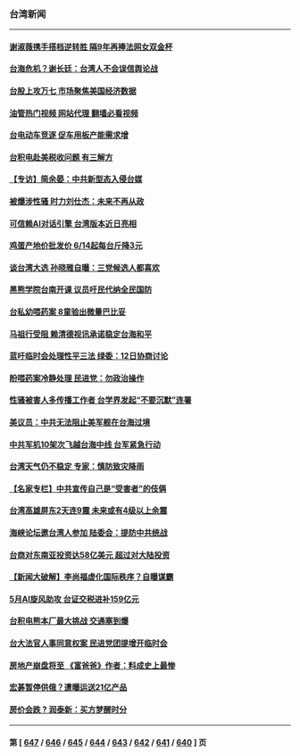 ### 台湾新闻
---
#### [谢淑薇携手搭档逆转胜 隔9年再捧法网女双金杯](../../pages/ncid1349361/n14014332.md?06121245) 
#### [台海危机？谢长廷：台湾人不会误信舆论战](../../pages/ncid1349361/n14014155.md?06121245) 
#### [台股上攻万七 市场聚焦美国经济数据](../../pages/ncid1349361/n14014156.md?06121245) 
#### [油管热门视频 网站代理 翻墙必看视频](http://138.2.39.72:81/youtube.html?epic-marker?06121245)
#### [台电动车竞逐 促车用板产能需求增](../../pages/ncid1349361/n14014157.md?06121245) 
#### [台积电赴美税收问题 有三解方](../../pages/ncid1349361/n14014158.md?06121245) 
#### [【专访】简余晏：中共新型态入侵台媒](../../pages/ncid1349361/n14014161.md?06121245) 
#### [被爆涉性骚 时力刘仕杰：未来不再从政](../../pages/ncid1349361/n14014154.md?06121245) 
#### [可信赖AI对话引擎 台湾版本近日亮相](../../pages/ncid1349361/n14014149.md?06121245) 
#### [鸡蛋产地价批发价 6/14起每台斤降3元](../../pages/ncid1349361/n14014150.md?06121245) 
#### [谈台湾大选 孙晓雅自曝：三党候选人都喜欢](../../pages/ncid1349361/n14014116.md?06121245) 
#### [黑熊学院台南开课 议员吁民代纳全民国防](../../pages/ncid1349361/n14014094.md?06121245) 
#### [台私幼喂药案 8童验出微量巴比妥](../../pages/ncid1349361/n14014110.md?06121245) 
#### [马祖行受阻 赖清德视讯承诺稳定台海和平](../../pages/ncid1349361/n14014112.md?06121245) 
#### [蓝吁临时会处理性平三法 绿委：12日协商讨论](../../pages/ncid1349361/n14014114.md?06121245) 
#### [盼喂药案冷静处理 民进党：勿政治操作](../../pages/ncid1349361/n14014095.md?06121245) 
#### [性骚被害人多传播工作者 台学界发起“不要沉默”连署](../../pages/ncid1349361/n14014115.md?06121245) 
#### [美议员：中共无法阻止美军舰在台海过境](../../pages/ncid1349361/n14014170.md?06121245) 
#### [中共军机10架次飞越台海中线 台军紧急行动](../../pages/ncid1349361/n14014148.md?06121245) 
#### [台湾天气仍不稳定 专家：慎防致灾降雨](../../pages/ncid1349361/n14014102.md?06121245) 
#### [【名家专栏】中共宣传自己是“受害者”的伎俩](../../pages/ncid1349361/n14013205.md?06121245) 
#### [台湾高雄屏东2天连9震 未来或有4级以上余震](../../pages/ncid1349361/n14013676.md?06121245) 
#### [海峡论坛邀台湾人参加 陆委会：提防中共统战](../../pages/ncid1349361/n14013678.md?06121245) 
#### [台商对东南亚投资达58亿美元 超过对大陆投资](../../pages/ncid1349361/n14013280.md?06121245) 
#### [【新闻大破解】李尚福虚化国际秩序？自曝谋霸](../../pages/ncid1349361/n14013214.md?06121245) 
#### [5月AI旋风助攻 台证交税进补159亿元](../../pages/ncid1349361/n14013266.md?06121245) 
#### [台积电熊本厂最大挑战 交通塞到爆](../../pages/ncid1349361/n14013265.md?06121245) 
#### [台大法官人事同意权案 民进党团提增开临时会](../../pages/ncid1349361/n14013268.md?06121245) 
#### [房地产崩盘将至 《富爸爸》作者：料成史上最惨](../../pages/ncid1349361/n14013274.md?06121245) 
#### [宏碁暂停供俄？遭曝运送21亿产品](../../pages/ncid1349361/n14013264.md?06121245) 
#### [房价会跌 ? 润泰新：买方梦醒时分](../../pages/ncid1349361/n14013275.md?06121245) 

---
#### 第 [ [647](./647.md?06121245) / [646](./646.md?06121245) / [645](./645.md?06121245) / [644](./644.md?06121245) / [643](./643.md?06121245) / [642](./642.md?06121245) / [641](./641.md?06121245) / [640](./640.md?06121245) ] 页
